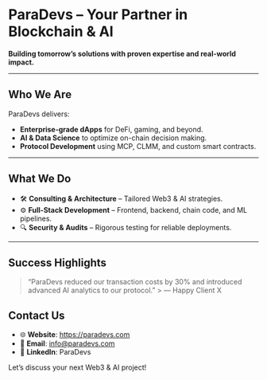 # ParaDevs – Your Partner in Blockchain & AI  
**Building tomorrow’s solutions with proven expertise and real-world impact.**

---

## Who We Are
ParaDevs delivers:
- **Enterprise-grade dApps** for DeFi, gaming, and beyond.  
- **AI & Data Science** to optimize on-chain decision making.  
- **Protocol Development** using MCP, CLMM, and custom smart contracts.

---

## What We Do
- 🛠 **Consulting & Architecture** – Tailored Web3 & AI strategies.  
- ⚙️ **Full-Stack Development** – Frontend, backend, chain code, and ML pipelines.  
- 🔍 **Security & Audits** – Rigorous testing for reliable deployments.

---

## Success Highlights
> “ParaDevs reduced our transaction costs by 30% and introduced advanced AI analytics to our protocol.”  > — Happy Client X

## Contact Us
- 🌐 **Website**: https://paradevs.com  
- 📩 **Email**: info@paradevs.com  
- 🔗 **LinkedIn**: ParaDevs  

Let’s discuss your next Web3 & AI project!
